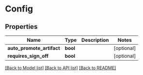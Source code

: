 # Config

## Properties
Name | Type | Description | Notes
------------ | ------------- | ------------- | -------------
**auto_promote_artifact** | **bool** |  | [optional] 
**requires_sign_off** | **bool** |  | [optional] 

[[Back to Model list]](../README.md#documentation-for-models) [[Back to API list]](../README.md#documentation-for-api-endpoints) [[Back to README]](../README.md)

